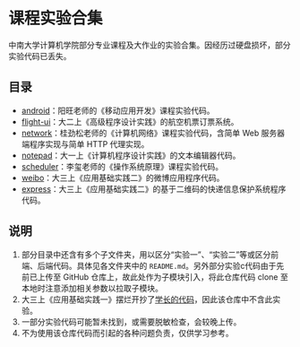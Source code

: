 # 课程实验合集

中南大学计算机学院部分专业课程及大作业的实验合集。因经历过硬盘损坏，部分实验代码已丢失。

## 目录

- [android](/android/)：阳旺老师的《移动应用开发》课程实验代码。
- [flight-ui](/flight-ui/)：大二上《高级程序设计实践》的航空机票订票系统。
- [network](/network/)：桂劲松老师的《计算机网络》课程实验代码，含简单 Web 服务器端程序实现与简单 HTTP 代理实现。
- [notepad](/notepad/)：大一上《计算机程序设计实践》的文本编辑器代码。
- [scheduler](/scheduler/)：李玺老师的《操作系统原理》课程实验代码。
- [weibo](/weibo/)：大三上《应用基础实践二》的微博应用程序代码。
- [express](/express/)：大三上《应用基础实践二》的基于二维码的快递信息保护系统程序代码。

## 说明

1. 部分目录中还含有多个子文件夹，用以区分“实验一”、“实验二”等或区分前端、后端代码。具体见各文件夹中的 `README.md`。另外部分实验c代码由于先前已上传至 GitHub 仓库上，故此处作为子模块引入，将此仓库代码 clone 至本地时注意添加相关参数以拉取子模块。
2. 大三上《应用基础实践一》摆烂开抄了[学长的代码](https://github.com/leo6033/Java_Project)，因此该仓库中不含此实验。
3. 一部分实验代码可能暂未找到，或需要脱敏检查，会较晚上传。
4. 不为使用该仓库代码而引起的各种问题负责，仅供学习参考。